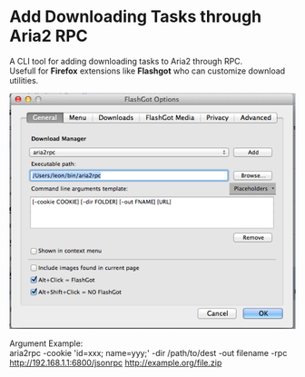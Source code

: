 # Add Downloading Tasks through Aria2 RPC

A CLI tool for adding downloading tasks to Aria2 through RPC.  
Usefull for **Firefox** extensions like **Flashgot** who can customize download utilities.

![Example](example.PNG)

Argument Example:    
    aria2rpc -cookie 'id=xxx; name=yyy;' -dir /path/to/dest -out filename -rpc http://192.168.1.1:6800/jsonrpc http://example.org/file.zip